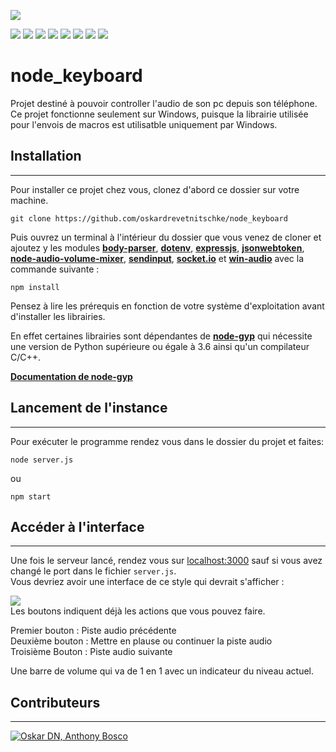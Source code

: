 ![](https://img.shields.io/badge/node_keyboard-1.1.0-blue)  

![](https://img.shields.io/badge/bodyparser-1.19.1-red)
![](https://img.shields.io/badge/dotenv-14.3.2-red)
![](https://img.shields.io/badge/express-4.17.2-red)
![](https://img.shields.io/badge/jsonwebtoken-8.5.1-red)
![](https://img.shields.io/badge/nodeaudiovolumemixer-2.0.2-red)
![](https://img.shields.io/badge/sendinput-0.2.0-red)
![](https://img.shields.io/badge/socket.io-4.4.1-red)
![](https://img.shields.io/badge/winaudio-2.0.2-red)  

# node_keyboard

Projet destiné à pouvoir controller l'audio de son pc depuis son téléphone.  
Ce projet fonctionne seulement sur Windows, puisque la librairie utilisée pour l'envois de macros est utilisatble uniquement par Windows.

## Installation

------

Pour installer ce projet chez vous, clonez d'abord ce dossier sur votre machine.

```console
git clone https://github.com/oskardrevetnitschke/node_keyboard
```

Puis ouvrez un terminal à l'intérieur du dossier que vous venez de cloner et ajoutez y les modules [**body-parser**](https://www.npmjs.com/package/body-parser), [**dotenv**](https://www.npmjs.com/package/dotenv), [**expressjs**](https://expressjs.com), [**jsonwebtoken**](https://www.npmjs.com/package/jsonwebtoken), [**node-audio-volume-mixer**](https://www.npmjs.com/package/node-audio-volume-mixer), [**sendinput**](https://www.npmjs.com/package/sendinput), [**socket.io**](https://socket.io/) et [**win-audio**](https://www.npmjs.com/package/win-audio) avec la commande suivante :

```console
npm install
```

Pensez à lire les prérequis en fonction de votre système d'exploitation avant d'installer les librairies.  
  
En effet certaines librairies sont dépendantes de [**node-gyp**](https://www.npmjs.com/package/node-gyp) qui nécessite une version de Python supérieure ou égale à 3.6 ainsi qu'un compilateur C/C++.  
     
[**Documentation de node-gyp**](https://www.npmjs.com/package/node-gyp#on-windows) 

## Lancement de l'instance

---

Pour exécuter le programme rendez vous dans le dossier du projet et faites:

```console
node server.js
```

ou 

```console
npm start
```
## Accéder à l'interface

---

Une fois le serveur lancé, rendez vous sur [localhost:3000](http://localhost:3000) sauf si vous avez changé le port dans le fichier `server.js`.  
Vous devriez avoir une interface de ce style qui devrait s'afficher :  

![](https://sikelio.s-ul.eu/6oXZmtAM)  
Les boutons indiquent déjà les actions que vous pouvez faire.  

Premier bouton : Piste audio précédente  
Deuxième bouton : Mettre en plause ou continuer la piste audio  
Troisième Bouton : Piste audio suivante  

Une barre de volume qui va de 1 en 1 avec un indicateur du niveau actuel.

## Contributeurs

---
[![Oskar DN, Anthony Bosco](https://contrib.rocks/image?repo=oskardrevetnitschke/node_keyboard)](https://github.com/oskardrevetnitschke/node_keyboard/graphs/contributors)